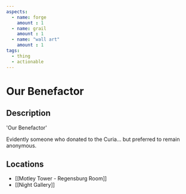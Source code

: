 ```yaml
---
aspects: 
  - name: forge
    amount : 1
  - name: grail
    amount : 1
  - name: "wall art"
    amount : 1
tags:
  - thing
  - actionable
---
```


# Our Benefactor

## Description
'Our Benefactor'

Evidently someone who donated to the Curia… but preferred to remain anonymous.
## Locations
- [[Motley Tower - Regensburg Room]]
- [[Night Gallery]]